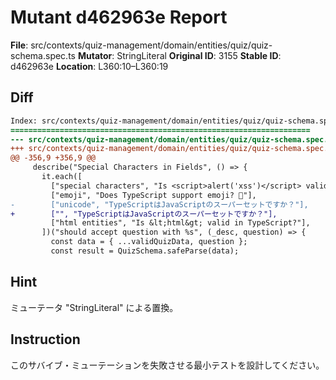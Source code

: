 # Mutant d462963e Report

**File**: src/contexts/quiz-management/domain/entities/quiz/quiz-schema.spec.ts
**Mutator**: StringLiteral
**Original ID**: 3155
**Stable ID**: d462963e
**Location**: L360:10–L360:19

## Diff

```diff
Index: src/contexts/quiz-management/domain/entities/quiz/quiz-schema.spec.ts
===================================================================
--- src/contexts/quiz-management/domain/entities/quiz/quiz-schema.spec.ts	original
+++ src/contexts/quiz-management/domain/entities/quiz/quiz-schema.spec.ts	mutated #3155
@@ -356,9 +356,9 @@
     describe("Special Characters in Fields", () => {
       it.each([
         ["special characters", "Is <script>alert('xss')</script> valid?"],
         ["emoji", "Does TypeScript support emoji? 🚀"],
-        ["unicode", "TypeScriptはJavaScriptのスーパーセットですか？"],
+        ["", "TypeScriptはJavaScriptのスーパーセットですか？"],
         ["html entities", "Is &lt;html&gt; valid in TypeScript?"],
       ])("should accept question with %s", (_desc, question) => {
         const data = { ...validQuizData, question };
         const result = QuizSchema.safeParse(data);
```

## Hint

ミューテータ "StringLiteral" による置換。

## Instruction

このサバイブ・ミューテーションを失敗させる最小テストを設計してください。
